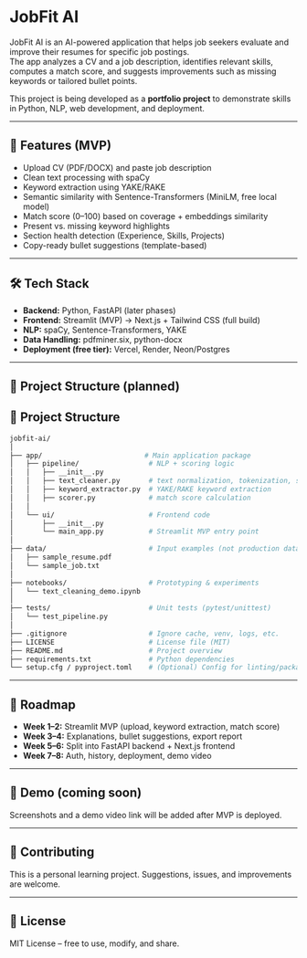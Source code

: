# JobFit AI

JobFit AI is an AI-powered application that helps job seekers evaluate and improve their resumes for specific job postings.  
The app analyzes a CV and a job description, identifies relevant skills, computes a match score, and suggests improvements such as missing keywords or tailored bullet points.  

This project is being developed as a **portfolio project** to demonstrate skills in Python, NLP, web development, and deployment.

---

## 🚀 Features (MVP)
- Upload CV (PDF/DOCX) and paste job description
- Clean text processing with spaCy
- Keyword extraction using YAKE/RAKE
- Semantic similarity with Sentence-Transformers (MiniLM, free local model)
- Match score (0–100) based on coverage + embeddings similarity
- Present vs. missing keyword highlights
- Section health detection (Experience, Skills, Projects)
- Copy-ready bullet suggestions (template-based)

---

## 🛠️ Tech Stack
- **Backend:** Python, FastAPI (later phases)
- **Frontend:** Streamlit (MVP) → Next.js + Tailwind CSS (full build)
- **NLP:** spaCy, Sentence-Transformers, YAKE
- **Data Handling:** pdfminer.six, python-docx
- **Deployment (free tier):** Vercel, Render, Neon/Postgres

---

## 📂 Project Structure (planned)

## 📂 Project Structure

```bash
jobfit-ai/
│
├── app/                         # Main application package
│   ├── pipeline/                 # NLP + scoring logic
│   │   ├── __init__.py
│   │   ├── text_cleaner.py       # text normalization, tokenization, stopword removal
│   │   ├── keyword_extractor.py  # YAKE/RAKE keyword extraction
│   │   ├── scorer.py             # match score calculation
│   │
│   └── ui/                       # Frontend code
│       ├── __init__.py
│       └── main_app.py           # Streamlit MVP entry point
│
├── data/                         # Input examples (not production data)
│   ├── sample_resume.pdf
│   └── sample_job.txt
│
├── notebooks/                    # Prototyping & experiments
│   └── text_cleaning_demo.ipynb
│
├── tests/                        # Unit tests (pytest/unittest)
│   └── test_pipeline.py
│
├── .gitignore                    # Ignore cache, venv, logs, etc.
├── LICENSE                       # License file (MIT)
├── README.md                     # Project overview
├── requirements.txt              # Python dependencies
└── setup.cfg / pyproject.toml    # (Optional) Config for linting/packaging

```



---

## 🎯 Roadmap
- **Week 1–2:** Streamlit MVP (upload, keyword extraction, match score)
- **Week 3–4:** Explanations, bullet suggestions, export report
- **Week 5–6:** Split into FastAPI backend + Next.js frontend
- **Week 7–8:** Auth, history, deployment, demo video

---

## 📸 Demo (coming soon)
Screenshots and a demo video link will be added after MVP is deployed.

---

## 🤝 Contributing
This is a personal learning project. Suggestions, issues, and improvements are welcome.

---

## 📜 License
MIT License – free to use, modify, and share.
